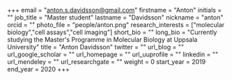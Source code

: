 +++ 
email = "anton.s.davidsson@gmail.com" 
firstname = "Anton" 
initials = "" 
job_title = "Master student" 
lastname = "Davidsson" 
nickname = "anton" 
orcid = "" 
photo_file = "people/anton.png" 
research_interests = ["molecular biology","cell assays","cell imaging"] 
short_bio = "" 
long_bio = "Currently studying the Master's Programme in Molecular Biology at Uppsala University" 
title = "Anton Davidsson" 
twitter = "" 
url_blog = "" 
url_google_scholar = "" 
url_homepage = "" 
url_uuprofile = "" 
linkedin = "" 
url_mendeley = "" 
url_researchgate = "" 
weight = 0 
start_year = 2019
end_year = 2020
+++
